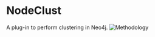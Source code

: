 # NodeClust
A plug-in to perform clustering in Neo4j.
![Methodology](https://user-images.githubusercontent.com/57228346/211232853-3be91fcf-c1a6-43f9-9e12-2f7c48e6fb2f.png)
